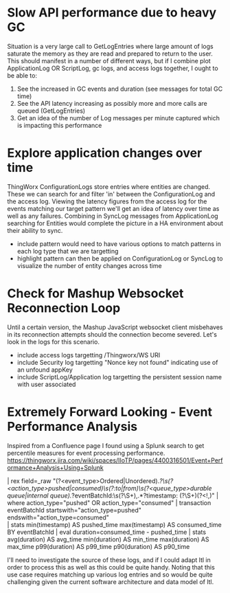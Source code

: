 
# Slow API performance due to heavy GC

Situation is a very large call to GetLogEntries where large amount of logs saturate the memory as they are read and prepared to return to the user.
This should manifest in a number of different ways, but if I combine plot ApplicationLog OR ScriptLog, gc logs, and access logs together, I ought to be able to:

1) See the increased in GC events and duration (see messages for total GC time)
2) See the API latency increasing as possibly more and more calls are queued (GetLogEntries)
3) Get an idea of the number of Log messages per minute captured which is impacting this performance

# Explore application changes over time

ThingWorx ConfigurationLogs store entries where entities are changed.  These we can search for and filter 'in' between the ConfigurationLog and the access log.
Viewing the latency figures from the access log for the events matching our target pattern we'll get an idea of latency over time as well as any failures.
Combining in SyncLog messages from ApplicationLog searching for Entities would complete the picture in a HA environment about their ability to sync.

- include pattern would need to have various options to match patterns in each log type that we are targetting
- highlight pattern can then be applied on ConfigurationLog or SyncLog to visualize the number of entity changes across time

# Check for Mashup Websocket Reconnection Loop

Until a certain version, the Mashup JavaScript websocket client misbehaves in its reconnection attempts should the connection become severed.  Let's look in the logs for this scenario.

- include access logs targetting /Thingworx/WS URI
- include Security log targetting "Nonce key not found" indicating use of an unfound appKey
- include ScriptLog/Application log targetting the persistent session name with user associated

# Extremely Forward Looking - Event Performance Analysis

Inspired from a Confluence page I found using a Splunk search to get percentile measures for event processing performance.
https://thingworx.jira.com/wiki/spaces/IIoTP/pages/4400316501/Event+Performance+Analysis+Using+Splunk

| rex field=_raw "(?<event_type>Ordered|Unordered).*?\s(?<action_type>pushed|consumed)\s(?:to|from)\s(?<queue_type>durable queue|internal queue).*?eventBatchId:\s(?<eventBatchId>\S+),.*?timestamp: (?<timestamp>\S+)(?<!\,)" 
| where action_type="pushed" OR action_type="consumed" 
| transaction eventBatchId startswith="action_type=pushed" endswith="action_type=consumed"  
| stats min(timestamp) AS pushed_time max(timestamp) AS consumed_time BY eventBatchId
| eval duration=consumed_time - pushed_time | stats avg(duration) AS avg_time 
        min(duration) AS min_time 
        max(duration) AS max_time 
        p99(duration) AS p99_time 
        p90(duration) AS p90_time

I'll need to investigate the source of these logs, and if I could adapt ltl in order to process this as well as this could be quite handy.  Noting that this use case requires matching up various log entries and so would be quite challenging given the current software architecture and data model of ltl. 
